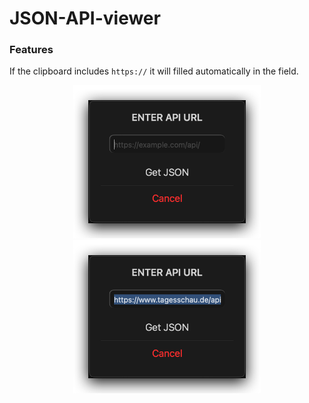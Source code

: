 # JSON-API-viewer

### Features
If the clipboard includes `https://` it will filled automatically in the field.

<p align="center">
<img title="Empty Field" src="Images/emptyField.png" width="300">
  <img title="Filled Field" src="Images/filledField.png" width="300">
  </p>
